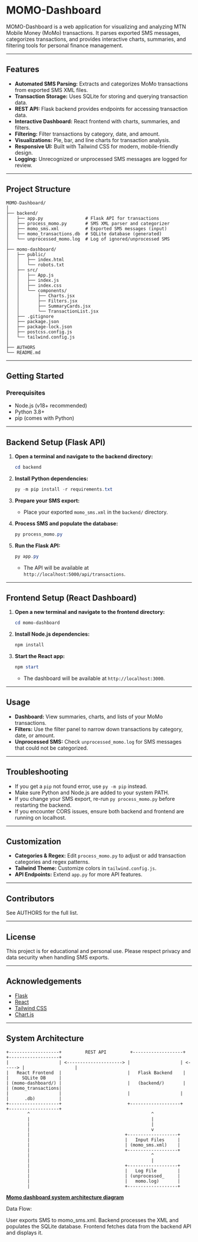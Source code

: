 # MOMO-Dashboard

MOMO-Dashboard is a web application for visualizing and analyzing MTN Mobile Money (MoMo) transactions. It parses exported SMS messages, categorizes transactions, and provides interactive charts, summaries, and filtering tools for personal finance management.

---

## Features

- **Automated SMS Parsing:** Extracts and categorizes MoMo transactions from exported SMS XML files.
- **Transaction Storage:** Uses SQLite for storing and querying transaction data.
- **REST API:** Flask backend provides endpoints for accessing transaction data.
- **Interactive Dashboard:** React frontend with charts, summaries, and filters.
- **Filtering:** Filter transactions by category, date, and amount.
- **Visualizations:** Pie, bar, and line charts for transaction analysis.
- **Responsive UI:** Built with Tailwind CSS for modern, mobile-friendly design.
- **Logging:** Unrecognized or unprocessed SMS messages are logged for review.

---

## Project Structure

```
MOMO-Dashboard/
│
├── backend/
│   ├── app.py                # Flask API for transactions
│   ├── process_momo.py       # SMS XML parser and categorizer
│   ├── momo_sms.xml          # Exported SMS messages (input)
│   ├── momo_transactions.db  # SQLite database (generated)
│   └── unprocessed_momo.log  # Log of ignored/unprocessed SMS
│
├── momo-dashboard/
│   ├── public/
│   │   ├── index.html
│   │   └── robots.txt
│   ├── src/
│   │   ├── App.js
│   │   ├── index.js
│   │   ├── index.css
│   │   └── components/
│   │       ├── Charts.jsx
│   │       ├── Filters.jsx
│   │       ├── SummaryCards.jsx
│   │       └── TransactionList.jsx
│   ├── .gitignore
│   ├── package.json
│   ├── package-lock.json
│   ├── postcss.config.js
│   └── tailwind.config.js
│
├── AUTHORS
└── README.md
```

---

## Getting Started

### Prerequisites

- Node.js (v18+ recommended)
- Python 3.8+
- pip (comes with Python)

---

## Backend Setup (Flask API)

1. **Open a terminal and navigate to the backend directory:**
   ```powershell
   cd backend
   ```

2. **Install Python dependencies:**
   ```powershell
   py -m pip install -r requirements.txt
   ```

3. **Prepare your SMS export:**
   - Place your exported `momo_sms.xml` in the `backend/` directory.

4. **Process SMS and populate the database:**
   ```powershell
   py process_momo.py
   ```

5. **Run the Flask API:**
   ```powershell
   py app.py
   ```
   - The API will be available at `http://localhost:5000/api/transactions`.

---

## Frontend Setup (React Dashboard)

1. **Open a new terminal and navigate to the frontend directory:**
   ```powershell
   cd momo-dashboard
   ```

2. **Install Node.js dependencies:**
   ```powershell
   npm install
   ```

3. **Start the React app:**
   ```powershell
   npm start
   ```
   - The dashboard will be available at `http://localhost:3000`.

---

## Usage

- **Dashboard:** View summaries, charts, and lists of your MoMo transactions.
- **Filters:** Use the filter panel to narrow down transactions by category, date, or amount.
- **Unprocessed SMS:** Check `unprocessed_momo.log` for SMS messages that could not be categorized.

---

## Troubleshooting

- If you get a `pip` not found error, use `py -m pip` instead.
- Make sure Python and Node.js are added to your system PATH.
- If you change your SMS export, re-run `py process_momo.py` before restarting the backend.
- If you encounter CORS issues, ensure both backend and frontend are running on localhost.

---

## Customization

- **Categories & Regex:** Edit `process_momo.py` to adjust or add transaction categories and regex patterns.
- **Tailwind Theme:** Customize colors in `tailwind.config.js`.
- **API Endpoints:** Extend `app.py` for more API features.

---

## Contributors

See AUTHORS for the full list.

---

## License

This project is for educational and personal use. Please respect privacy and data security when handling SMS exports.

---

## Acknowledgements

- [Flask](https://flask.palletsprojects.com/)
- [React](https://react.dev/)
- [Tailwind CSS](https://tailwindcss.com/)
- [Chart.js](https://www.chartjs.org/)

---

## System Architecture

```
+-------------------+         REST API         +-------------------+         +-------------------+
|                   | <---------------------> |                   | <-----> |                   |
|   React Frontend  |                         |   Flask Backend    |         |     SQLite DB     |
| (momo-dashboard/) |                         |   (backend/)       |         | (momo_transactions|
|                   |                         |                   |         |      .db)         |
+-------------------+                         +-------------------+         +-------------------+
        ^                                              ^
        |                                              |
        |                                              |
        |                                              v
        |                                    +-------------------+
        |                                    |   Input Files     |
        |                                    | (momo_sms.xml)    |
        |                                    +-------------------+
        |                                              ^
        |                                              |
        |                                    +-------------------+
        |                                    |   Log File        |
        |                                    | (unprocessed_     |
        |                                    |   momo.log)       |
        |                                    +-------------------+
```

**[Momo dashboard system architecture diagram](https://drive.google.com/file/d/1iwjjYgTkvao590s1Fp0hnuU7AJLwO_1K/view?usp=sharing)**

Data Flow:

User exports SMS to momo_sms.xml.
Backend processes the XML and populates the SQLite database.
Frontend fetches data from the backend API and displays it.